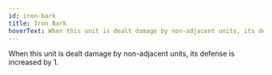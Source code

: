 ```yaml
---
id: iron-bark
title: Iron Bark
hoverText: When this unit is dealt damage by non-adjacent units, its defense is increased by 1.
---
```


When this unit is dealt damage by non-adjacent units, its defense is increased by 1.